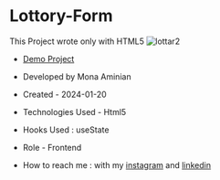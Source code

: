 # Lottory-Form
 This Project wrote only with HTML5
![lottar2](https://github.com/Moniia/Lottory-Form/assets/155805252/4698fe88-d7be-4f89-9493-5aac16c7a549)

- [Demo Project](https://moniia.github.io/Lottory-Form/)

- Developed by Mona Aminian

- Created - 2024-01-20

- Technologies Used - Html5

- Hooks Used : useState 

- Role - Frontend

- How to reach me : with my [instagram](https://www.instagram.com/mona.aminian.web) and [linkedin](https://www.linkedin.com/in/mona-aminian-119427169)

